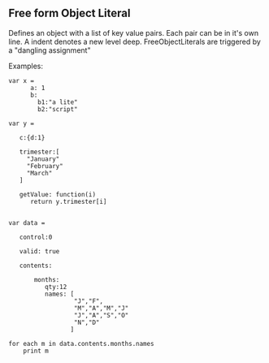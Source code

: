 ## Free form Object Literal

Defines an object with a list of key value pairs. 
Each pair can be in it's own line. A indent denotes a new level deep.
FreeObjectLiterals are triggered by a "dangling assignment"

Examples: 

    var x =            
          a: 1 
          b:           
            b1:"a lite"
            b2:"script"

    var y =

       c:{d:1}

       trimester:[
         "January"
         "February"
         "March"
       ]

       getValue: function(i)
          return y.trimester[i]


    var data =

       control:0

       valid: true

       contents:

           months:
              qty:12
              names: [
                      "J","F",
                      "M","A","M","J"
                      "J","A","S","O"
                      "N","D" 
                     ]

    for each m in data.contents.months.names
        print m


